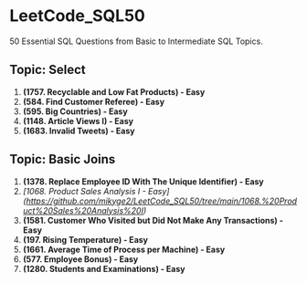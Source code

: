 # LeetCode_SQL50

50 Essential SQL Questions from Basic to Intermediate SQL Topics.

## Topic: Select

1. **(1757. Recyclable and Low Fat Products) - Easy**
2. **(584. Find Customer Referee) - Easy**
3. **(595. Big Countries) - Easy**
4. **(1148. Article Views I) - Easy**
5. **(1683. Invalid Tweets) - Easy**

## Topic: Basic Joins

1. **(1378. Replace Employee ID With The Unique Identifier) - Easy**
2. *[1068. Product Sales Analysis I - Easy] (https://github.com/mikyge2/LeetCode_SQL50/tree/main/1068.%20Product%20Sales%20Analysis%20I)*
3. **(1581. Customer Who Visited but Did Not Make Any Transactions) - Easy**
4. **(197. Rising Temperature) - Easy**
5. **(1661. Average Time of Process per Machine) - Easy**
6. **(577. Employee Bonus) - Easy**
7. **(1280. Students and Examinations) - Easy**
   

